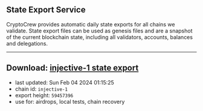 ## State Export Service
CryptoCrew provides automatic daily state exports for all chains we validate. State export files can be used as genesis files and are a snapshot of the current blockchain state, including all validators, accounts, balances and delegations.

---
**Download: [injective-1 state export](https://dl.ccvalidators.com/SERVICE/injective/injective-1_export_59457396.json)**
---

- last updated: Sun Feb 04 2024 01:15:25
- chain id: `injective-1`
- export height: `59457396`
- use for: airdrops, local tests, chain recovery
